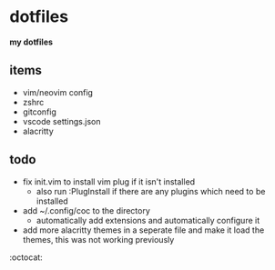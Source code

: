 # dotfiles

**my dotfiles**



## items

- vim/neovim config
- zshrc
- gitconfig
- vscode settings.json
- alacritty

## todo
- fix init.vim to install vim plug if it isn't installed
    - also run :PlugInstall if there are any plugins which need to be installed 
- add ~/.config/coc to the directory
    - automatically add extensions and automatically configure it
- add more alacritty themes in a seperate file and make it load the themes, this was not working previously



:octocat:
